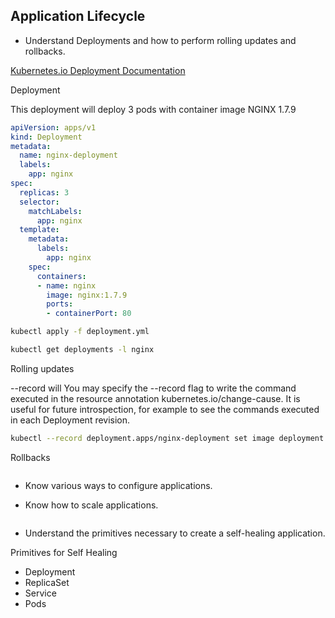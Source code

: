 
## Application Lifecycle

* Understand Deployments and how to perform rolling updates and rollbacks.

[Kubernetes.io Deployment Documentation](https://kubernetes.io/docs/concepts/workloads/controllers/deployment/)


Deployment

This deployment will deploy 3 pods with container image NGINX 1.7.9 


```yaml
apiVersion: apps/v1
kind: Deployment
metadata:
  name: nginx-deployment
  labels:
    app: nginx
spec:
  replicas: 3
  selector:
    matchLabels:
      app: nginx
  template:
    metadata:
      labels:
        app: nginx
    spec:
      containers:
      - name: nginx
        image: nginx:1.7.9
        ports:
        - containerPort: 80
```

```bash
kubectl apply -f deployment.yml

kubectl get deployments -l nginx
```


Rolling updates

--record will You may specify the --record flag to write the command executed in the resource annotation kubernetes.io/change-cause. It is useful for future introspection, for example to see the commands executed in each Deployment revision.

```bash
kubectl --record deployment.apps/nginx-deployment set image deployment.v1.apps/nginx-deployment
```





Rollbacks
```bash
```



* Know various ways to configure applications.


* Know how to scale applications.

```bash
```

* Understand the primitives necessary to create a self-healing application.

Primitives for Self Healing

* Deployment
* ReplicaSet
* Service
* Pods


```bash
```


